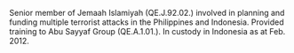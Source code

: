  Senior member of Jemaah Islamiyah (QE.J.92.02.) involved in planning and
funding multiple terrorist attacks in the Philippines and Indonesia. Provided 
training to Abu Sayyaf Group (QE.A.1.01.). In custody in Indonesia as at Feb.
2012. 
